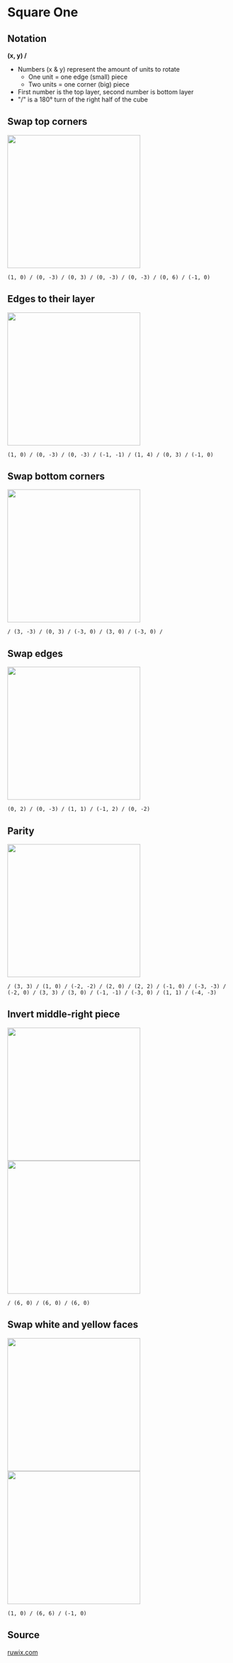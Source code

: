 # Square One

## Notation

**(x, y) /**

- Numbers (x & y) represent the amount of units to rotate
    - One unit = one edge (small) piece
    - Two units = one corner (big) piece
- First number is the top layer, second number is bottom layer
- "/" is a 180° turn of the right half of the cube

## Swap top corners

<img src="/images/square-one-1.jpg" width="300"/>

    (1, 0) / (0, -3) / (0, 3) / (0, -3) / (0, -3) / (0, 6) / (-1, 0)

## Edges to their layer

<img src="/images/square-one-2.jpg" width="300"/>

    (1, 0) / (0, -3) / (0, -3) / (-1, -1) / (1, 4) / (0, 3) / (-1, 0)

## Swap bottom corners

<img src="/images/square-one-3.jpg" width="300"/>

    / (3, -3) / (0, 3) / (-3, 0) / (3, 0) / (-3, 0) /

## Swap edges

<img src="/images/square-one-4.jpg" width="300"/>

    (0, 2) / (0, -3) / (1, 1) / (-1, 2) / (0, -2)

## Parity

<img src="/images/square-one-5.jpg" width="300"/>

    / (3, 3) / (1, 0) / (-2, -2) / (2, 0) / (2, 2) / (-1, 0) / (-3, -3) / (-2, 0) / (3, 3) / (3, 0) / (-1, -1) / (-3, 0) / (1, 1) / (-4, -3)

## Invert middle-right piece

<div>
    <img src="/images/square-one-inverted-middle.jpeg" width="300"/>
    <img src="/images/square-one-solved.jpeg" width="300"/>
</div>

    / (6, 0) / (6, 0) / (6, 0)

## Swap white and yellow faces

<div>
    <img src="/images/square-one-solved.jpeg" width="300"/>
    <img src="/images/square-one-swapped.jpeg" width="300"/>
</div>

    (1, 0) / (6, 6) / (-1, 0)

## Source

[ruwix.com](https://ruwix.com/twisty-puzzles/square-1-back-to-square-one/)
